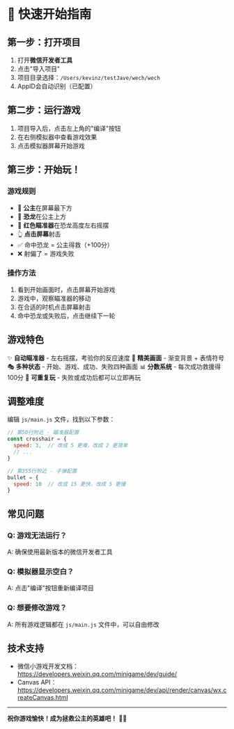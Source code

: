 # 🚀 快速开始指南

## 第一步：打开项目

1. 打开**微信开发者工具**
2. 点击"导入项目"
3. 项目目录选择：`/Users/kevinz/testJave/wech/wech`
4. AppID会自动识别（已配置）

## 第二步：运行游戏

1. 项目导入后，点击左上角的"编译"按钮
2. 在右侧模拟器中查看游戏效果
3. 点击模拟器屏幕开始游戏

## 第三步：开始玩！

### 游戏规则
- 👸 **公主**在屏幕最下方
- 🦖 **恐龙**在公主上方
- 🎯 **红色瞄准器**在恐龙高度左右摇摆
- 👆 **点击屏幕**射击
- ✅ 命中恐龙 = 公主得救（+100分）
- ❌ 射偏了 = 游戏失败

### 操作方法
1. 看到开始画面时，点击屏幕开始游戏
2. 游戏中，观察瞄准器的移动
3. 在合适的时机点击屏幕射击
4. 命中恐龙或失败后，点击继续下一轮

## 游戏特色

✨ **自动瞄准器** - 左右摇摆，考验你的反应速度
🎨 **精美画面** - 渐变背景 + 表情符号
🎭 **多种状态** - 开始、游戏、成功、失败四种画面
📊 **分数系统** - 每次成功救援得100分
🔄 **可重复玩** - 失败或成功后都可以立即再玩

## 调整难度

编辑 `js/main.js` 文件，找到以下参数：

```javascript
// 第50行附近 - 瞄准器配置
const crosshair = {
  speed: 3,  // 改成 5 更难，改成 2 更简单
  // ...
}

// 第355行附近 - 子弹配置
bullet = {
  speed: 10  // 改成 15 更快，改成 5 更慢
}
```

## 常见问题

### Q: 游戏无法运行？
A: 确保使用最新版本的微信开发者工具

### Q: 模拟器显示空白？
A: 点击"编译"按钮重新编译项目

### Q: 想要修改游戏？
A: 所有游戏逻辑都在 `js/main.js` 文件中，可以自由修改

## 技术支持

- 微信小游戏开发文档：https://developers.weixin.qq.com/minigame/dev/guide/
- Canvas API：https://developers.weixin.qq.com/minigame/dev/api/render/canvas/wx.createCanvas.html

---

**祝你游戏愉快！成为拯救公主的英雄吧！** 🦸‍♂️

